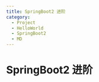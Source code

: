 ```yaml
---
title: SpringBoot2 进阶
category:
  - Project
  - HelloWorld
  - SpringBoot2
  - MD
---
```


# SpringBoot2 进阶

